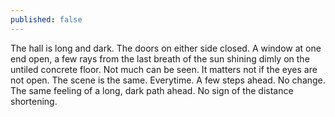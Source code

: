 ```yaml
---
published: false
---
```

The hall is long and dark. The doors on either side closed. A window at one end open, a few rays from the last breath of the sun shining dimly on the untiled concrete floor. Not much can be seen. It matters not if the eyes are not open. The scene is the same. Everytime. A few steps ahead. No change. The same feeling of a long, dark path ahead. No sign of the distance shortening. 
